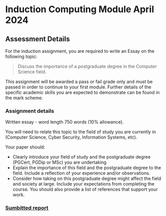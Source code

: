 # Induction Computing Module April 2024

## Assessment Details

For the induction assignment, you are required to write an Essay on the following topic:

> Discuss the importance of a postgraduate degree in the Computer Science field.

This assignment will be awarded a pass or fail grade only and must be passed in order to continue to your first module. Further details of the specific academic skills you are expected to demonstrate can be found in the mark scheme.

### Assignment details
Written essay - word length 750 words (10% allowance).

You will need to relate this topic to the field of study you are currently in (Computer Science, Cyber Security, Information Systems, etc).  

Your paper should:

- Clearly introduce your field of study and the postgraduate degree (PGCert, PGDip or MSc) you are undertaking
- Explain the importance of this field and the postgraduate degree to the field.  Include a reflection of your experience and/or observations.
- Consider how taking on this postgraduate degree might affect the field and society at large.  Include your expectations from completing the course.
You should also provide a list of references that support your work.

### [Sumbitted report](https://github.com/MCollins87/MSC_EnterpriseIT/blob/7b08195c0ccfc78aed07a179198ab210f86cd4a2/INDM/ImportanceOfPostgradDegree.pdf)
